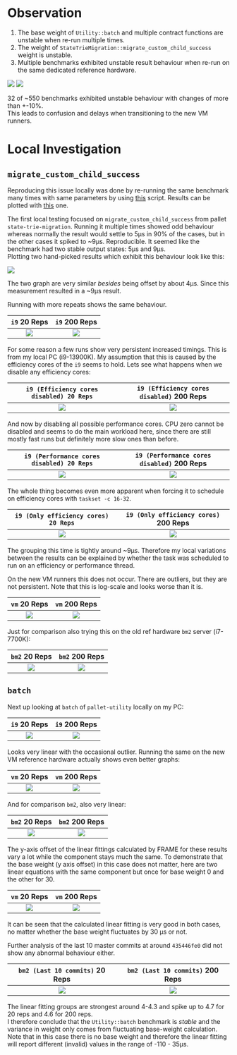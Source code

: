 # Observation

1. The base weight of `Utility::batch` and multiple contract functions are unstable when re-run multiple times.
2. The weight of `StateTrieMigration::migrate_custom_child_success` weight is unstable.
3. Multiple benchmarks exhibited unstable result behaviour when re-run on the same dedicated reference hardware.  

![](observation.png)
![](observation_2.png)

32 of ~550 benchmarks exhibited unstable behaviour with changes of more than +-10%.  
This leads to confusion and delays when transitioning to the new VM runners.  

# Local Investigation

## `migrate_custom_child_success`

Reproducing this issue locally was done by re-running the same benchmark many times with same parameters by using [this](https://github.com/ggwpez/substrate-scripts/blob/master/print-frame-cli-output/frame-cli-multiple.sh) script. Results can be plotted with [this](https://github.com/ggwpez/substrate-scripts/blob/master/print-frame-cli-output/print.py) one.  

The first local testing focused on `migrate_custom_child_success` from pallet `state-trie-migration`. Running it multiple times showed odd behaviour whereas normally the result would settle to 5µs in 90% of the cases, but in the other cases it spiked to ~9µs. Reproducible. It seemed like the benchmark had two stable output states: 5µs and 9µs.  
Plotting two hand-picked results which exhibit this behaviour look like this:

![](local.png)

The two graph are very similar *besides* being offset by about 4µs. Since this measurement resulted in a ~9µs result.

Running with more repeats shows the same behaviour.  

`i9` 20 Reps | `i9` 200 Reps
:-:|:-:
![](migrate-local-20.png) | ![](migrate-local-200.png)

For some reason a few runs show very persistent increased timings. This is from my local PC (i9-13900K). My assumption that this is caused by the efficiency cores of the `i9` seems to hold. Lets see what happens when we disable any efficiency cores:

`i9 (Efficiency cores disabled) 20 Reps` | `i9 (Efficiency cores disabled)` 200 Reps
:-:|:-:
![](migrate-local-20-no-effi.png) | ![](migrate-local-200-no-effi.png)

And now by disabling all possible performance cores. CPU zero cannot be disabled and seems to do the main workload here, since there are still mostly fast runs but definitely more slow ones than before.

`i9 (Performance cores disabled) 20 Reps` | `i9 (Performance cores disabled)` 200 Reps
:-:|:-:
![](migrate-local-20-no-perf.png) | ![](migrate-local-200-no-perf.png)

The whole thing becomes even more apparent when forcing it to schedule on efficiency cores with `taskset -c 16-32`.

`i9 (Only efficiency cores) 20 Reps` | `i9 (Only efficiency cores)` 200 Reps
:-:|:-:
![](migrate-local-20-only-effi.png) | ![](migrate-local-200-only-effi.png)

The grouping this time is tightly around ~9µs. Therefore my local variations between the results can be explained by whether the task was scheduled to run on an efficiency or performance thread.

On the new VM runners this does not occur. There are outliers, but they are not persistent. Note that this is log-scale and looks worse than it is.

`vm` 20 Reps | `vm` 200 Reps
:-:|:-:
![](migrate-vm-20.png) | ![](migrate-vm-200.png)

Just for comparison also trying this on the old ref hardware `bm2` server (i7-7700K):  

`bm2` 20 Reps | `bm2` 200 Reps
:-:|:-:
![](migrate-bm2-20.png) | ![](migrate-bm2-200.png)

## `batch`

Next up looking at `batch` of `pallet-utility` locally on my PC:  

`i9` 20 Reps | `i9` 200 Reps
:-:|:-:
![](batch-20-local.png)  |  ![](batch-200-local.png)

Looks very linear with the occasional outlier. Running the same on the new VM reference hardware actually shows even better graphs:  

`vm` 20 Reps | `vm` 200 Reps
:-:|:-:
![](batch-20-vm.png)  |  ![](batch-200-vm.png)

And for comparison `bm2`, also very linear:

`bm2` 20 Reps | `bm2` 200 Reps
:-:|:-:
![](batch-20-bm2.png)  |  ![](batch-200-bm2.png)

The y-axis offset of the linear fittings calculated by FRAME for these results vary a lot while the component stays much the same. To demonstrate that the base weight (y axis offset) in this case does not matter, here are two linear equations with the same component but once for base weight 0 and the other for 30.  

`vm` 20 Reps | `vm` 200 Reps
:-:|:-:
![](batch-20-vm-fittings.png)  |  ![](batch-200-vm-fittings.png)

It can be seen that the calculated linear fitting is very good in both cases, no matter whether the base weight fluctuates by 30 µs or not.

Further analysis of the last 10 master commits at around `435446fe0` did not show any abnormal behaviour either.  

`bm2 (Last 10 commits)` 20 Reps | `bm2 (Last 10 commits)` 200 Reps
:-:|:-:
![](bm2-master-10-batch-20.png)  |  ![](bm2-master-10-batch-200.png)

The linear fitting groups are strongest around 4-4.3 and spike up to 4.7 for 20 reps and 4.6 for 200 reps.  
I therefore conclude that the `Utility::batch` benchmark is *stable* and the variance in weight only comes from fluctuating base-weight calculation. Note that in this case there is no base weight and therefore the linear fitting will report different (invalid) values in the range of -110 - 35µs.
